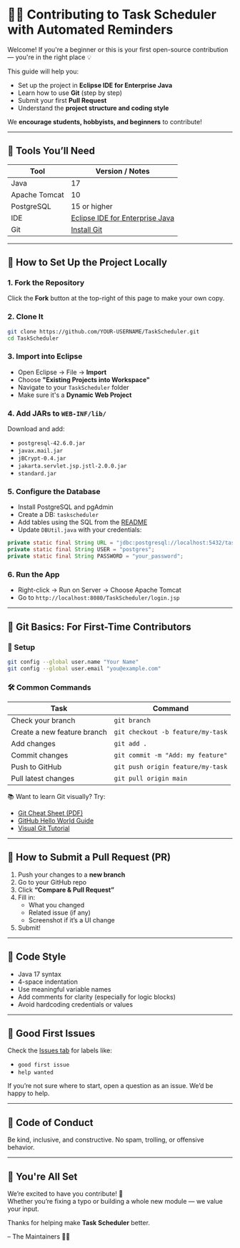 # 🧑‍💻 Contributing to Task Scheduler with Automated Reminders

Welcome! If you're a beginner or this is your first open-source contribution — you're in the right place 💡

This guide will help you:

- Set up the project in **Eclipse IDE for Enterprise Java**
- Learn how to use **Git** (step by step)
- Submit your first **Pull Request**
- Understand the **project structure and coding style**

We **encourage students, hobbyists, and beginners** to contribute!

---

## 🧰 Tools You’ll Need

| Tool            | Version / Notes                                      |
|-----------------|------------------------------------------------------|
| Java            | 17                                                   |
| Apache Tomcat   | 10                                                   |
| PostgreSQL      | 15 or higher                                         |
| IDE             | [Eclipse IDE for Enterprise Java](https://www.eclipse.org/downloads/packages/) |
| Git             | [Install Git](https://git-scm.com/downloads)         |

---

## 🚀 How to Set Up the Project Locally

### 1. Fork the Repository

Click the **Fork** button at the top-right of this page to make your own copy.

### 2. Clone It

```bash
git clone https://github.com/YOUR-USERNAME/TaskScheduler.git
cd TaskScheduler
```

### 3. Import into Eclipse

- Open Eclipse → File → **Import**
- Choose **"Existing Projects into Workspace"**
- Navigate to your `TaskScheduler` folder
- Make sure it's a **Dynamic Web Project**

### 4. Add JARs to `WEB-INF/lib/`

Download and add:

- `postgresql-42.6.0.jar`
- `javax.mail.jar`
- `jBCrypt-0.4.jar`
- `jakarta.servlet.jsp.jstl-2.0.0.jar`
- `standard.jar`

### 5. Configure the Database

- Install PostgreSQL and pgAdmin
- Create a DB: `taskscheduler`
- Add tables using the SQL from the [README](README.md)
- Update `DBUtil.java` with your credentials:
```java
private static final String URL = "jdbc:postgresql://localhost:5432/taskscheduler";
private static final String USER = "postgres";
private static final String PASSWORD = "your_password";
```

### 6. Run the App

- Right-click → Run on Server → Choose Apache Tomcat
- Go to `http://localhost:8080/TaskScheduler/login.jsp`

---

## 🔄 Git Basics: For First-Time Contributors

### 🔧 Setup

```bash
git config --global user.name "Your Name"
git config --global user.email "you@example.com"
```

### 🛠️ Common Commands

| Task                            | Command                                  |
|----------------------------------|------------------------------------------|
| Check your branch                | `git branch`                             |
| Create a new feature branch      | `git checkout -b feature/my-task`        |
| Add changes                      | `git add .`                              |
| Commit changes                   | `git commit -m "Add: my feature"`        |
| Push to GitHub                   | `git push origin feature/my-task`        |
| Pull latest changes              | `git pull origin main`                   |

📚 Want to learn Git visually? Try:

- [Git Cheat Sheet (PDF)](https://education.github.com/git-cheat-sheet-education.pdf)
- [GitHub Hello World Guide](https://guides.github.com/activities/hello-world/)
- [Visual Git Tutorial](https://learngitbranching.js.org/)

---

## 🌱 How to Submit a Pull Request (PR)

1. Push your changes to a **new branch**
2. Go to your GitHub repo
3. Click **“Compare & Pull Request”**
4. Fill in:
   - What you changed
   - Related issue (if any)
   - Screenshot if it’s a UI change
5. Submit!

---

## 🧹 Code Style

- Java 17 syntax
- 4-space indentation
- Use meaningful variable names
- Add comments for clarity (especially for logic blocks)
- Avoid hardcoding credentials or values

---

## 🧠 Good First Issues

Check the [Issues tab](https://github.com/YOUR-USERNAME/TaskScheduler/issues) for labels like:

- `good first issue`
- `help wanted`

If you’re not sure where to start, open a question as an issue. We’d be happy to help.

---

## 📜 Code of Conduct

Be kind, inclusive, and constructive. No spam, trolling, or offensive behavior.

---

## 🙌 You're All Set

We’re excited to have you contribute! 🎉  
Whether you’re fixing a typo or building a whole new module — we value your input.

Thanks for helping make **Task Scheduler** better.

– The Maintainers 👨‍💻
